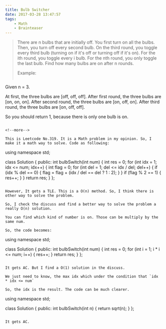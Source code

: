 ```yaml
---
title: Bulb Switcher
date: 2017-03-28 13:47:57
tags:
    - Math
    - Brainteaser
---
```


> There are n bulbs that are initially off. You first turn on all the bulbs. Then, you turn off every second bulb. On the third round, you toggle every third bulb (turning on if it's off or turning off if it's on). For the ith round, you toggle every i bulb. For the nth round, you only toggle the last bulb. Find how many bulbs are on after n rounds.
>
> Example:
>
>```
Given n = 3.

At first, the three bulbs are [off, off, off].
After first round, the three bulbs are [on, on, on].
After second round, the three bulbs are [on, off, on].
After third round, the three bulbs are [on, off, off].

So you should return 1, because there is only one bulb is on.
```

<!--more-->

This is Leetcode No.319. It is a Math problem in my opinion. So, I make it a math way to solve. Code as following:

```
using namespace std;

class Solution {
    public:
        int bulbSwitch(int num) {
            int res = 0;
            for (int idx = 1; idx <= num; idx++) {
                int flag = 0;
                for (int del = 1; del <= idx / del; del++) {
                    if (idx % del == 0) {
                        flag = flag + (idx / del == del ? 1 : 2);
                    }
                }
                if (flag % 2 == 1) {
                    res++;
                }
            }
            return res;
        }
};
```

However, It gets a TLE. This is a O(n) method. So, I think there is other way to solve the problem.

So, I check the discuss and find a better way to solve the problem a really O(n) solution.

You can find which kind of number is on. Those can be multiply by the same num.

So, the code becomes:

```
using namespace std;

class Solution {
    public:
        int bulbSwitch(int num) {
            int res = 0;
            for (int i = 1; i * i <= num; i++) {
                res++;
            }
            return res;
        }
};
```

It gets AC. But I find a O(1) solution in the discuss.

We just need to know, the max idx which under the condition that `idx * idx <= num`

So, the idx is the result. The code can be much clearer.

```
using namespace std;

class Solution {
    public:
        int bulbSwitch(int n) {
            return sqrt(n);
        }
};
```

It gets AC.

